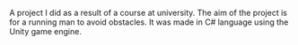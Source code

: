 A project I did as a result of a course at university. The aim of the project is for a running man to avoid obstacles.
It was made in C# language using the Unity game engine.

